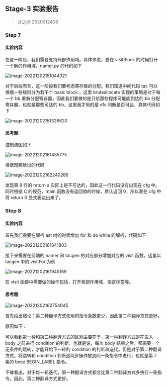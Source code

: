## Stage-3 实验报告

> 沙之洲 2020012408

### Step 7

#### 实验内容

在这一阶段，我们需要支持局部作用域。具体来说，要在 visitBlock 的时候打开一个新的作用域，namer.py 的代码如下

![image-20221202151044321](C:\Users\James\AppData\Roaming\Typora\typora-user-images\image-20221202151044321.png)

对于后端而言，这一阶段我们要考虑寄存器的分配。我们知道中间代码 tac 可以根据一些规则分为若干个 basic block ，这里 bruteallocate 实现的策略是对于每一个 bb 重新分配寄存器，因此我们要做的是只给那些程序可能能到达的 bb 分配寄存器，也就是那些可达的 bb，这里我才用的是 dfs 判断是否可达，具体代码如下

![image-20221202151326620](C:\Users\James\AppData\Roaming\Typora\typora-user-images\image-20221202151326620.png)



#### 思考题

控制流图如下

![image-20221202161455775](C:\Users\James\AppData\Roaming\Typora\typora-user-images\image-20221202161455775.png)



根据题面给出的代码

![image-20221202162240269](C:\Users\James\AppData\Roaming\Typora\typora-user-images\image-20221202162240269.png)

发现第 8 行的 return a 实际上是不可达的，因此这一行代码没有出现在 cfg 中。同时根据 C 的规范，main 函数没有返回值的时候，默认返回 0，所以我在 cfg 中将 return 0 显式表达出来了。 

### Step 8

#### 实验内容

首先我们需要在解析 ast 树的时候增加 for 和 do while 的解析，代码如下

![image-20221202161841803](C:\Users\James\AppData\Roaming\Typora\typora-user-images\image-20221202161841803.png)

接下来需要在前端的 namer 和 tacgen 的对应部分增加对应的 visit 函数，这里以 tacgen 中的 visitFor 为例

![image-20221202161945169](C:\Users\James\AppData\Roaming\Typora\typora-user-images\image-20221202161945169.png)

在 visit 函数中需要做的操作包括，打开局部作用域，指定标签等。



#### 思考题

![image-20221202162754045](C:\Users\James\AppData\Roaming\Typora\typora-user-images\image-20221202162754045.png)

首先给出结论：第二种翻译方式使用的指令条数更少，因此第二种翻译方式更好。

原因如下：

可以看到第一种和第二种翻译方式的区别主要在于，第一种翻译方式是在进入 body 之前进行  condition 的判断，也就是说，每次 body 结束之后，都需要一个无条件的跳转，才能开始下一轮的 condition 的判断和迭代。但是对于第二种翻译方式，将跳转和 condition 判断这两步操作放到同一条指令中进行，也就是第 7 条的 bnez BEGIN_LABEL 指令。

不难看出，对于每一轮迭代，第一种翻译方式都会比第二种翻译方式多执行一条指令。因此，第二种翻译方式更好。
